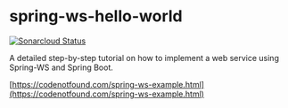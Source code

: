 # spring-ws-hello-world

[![Sonarcloud Status](https://sonarcloud.io/api/project_badges/measure?project=com.codenotfound%3Aspring-ws-hello-world&metric=alert_status)](https://sonarcloud.io/dashboard?id=com.codenotfound%3Aspring-ws-hello-world)

A detailed step-by-step tutorial on how to implement a web service using Spring-WS and Spring Boot.

[https://codenotfound.com/spring-ws-example.html](https://codenotfound.com/spring-ws-example.html)
